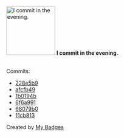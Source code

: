 <img src="https://my-badges.github.io/my-badges/evening-commits.png" alt="I commit in the evening." title="I commit in the evening." width="128">
<strong>I commit in the evening.</strong>
<br><br>

Commits:

- <a href="https://github.com/ZuBB/dotfiles/commit/228e5b933b6dd48bbf35f4a42a2c544011e86eee">228e5b9</a>
- <a href="https://github.com/ZuBB/dotfiles/commit/afcfb494ac3a70d2f00db0d99ff669edff9f911b">afcfb49</a>
- <a href="https://github.com/ZuBB/dotfiles/commit/1b0194b71ff9479c9ae763d47b6fb588ea8c0d8e">1b0194b</a>
- <a href="https://github.com/ZuBB/dotfiles/commit/6f6a99115b1dc65542f5d5b2398bb54416e74945">6f6a991</a>
- <a href="https://github.com/ZuBB/dotfiles/commit/68079b026f17569558c5d77ca34f310b39290a62">68079b0</a>
- <a href="https://github.com/ZuBB/dotfiles/commit/11cb8139869738ba739f92dc824684ea1ecb1f12">11cb813</a>


Created by <a href="https://github.com/my-badges/my-badges">My Badges</a>